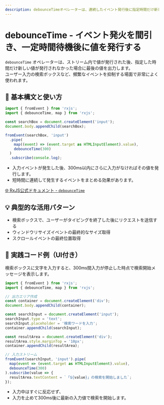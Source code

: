 ```yaml
---
description: debounceTimeオペレーターは、連続したイベント発行後に指定時間だけ新しい値が来なかった場合に最後の値を出力します。検索ボックスのタイピングやウィンドウリサイズイベントなど頻繁な入力の最適化に最適です。
---
```


# debounceTime - イベント発火を間引き、一定時間待機後に値を発行する

`debounceTime` オペレーターは、ストリーム内で値が発行された後、指定した時間だけ新しい値が発行されなかった場合に最後の値を出力します。  
ユーザー入力の検索ボックスなど、頻繁なイベントを抑制する場面で非常によく使われます。
 
## 🔰 基本構文と使い方

```ts
import { fromEvent } from 'rxjs';
import { debounceTime, map } from 'rxjs';

const searchBox = document.createElement('input');
document.body.appendChild(searchBox);

fromEvent(searchBox, 'input')
  .pipe(
    map((event) => (event.target as HTMLInputElement).value),
    debounceTime(300)
  )
  .subscribe(console.log);
```

- 入力イベントが発生した後、300ms以内にさらに入力がなければその値を発行します。
- 短時間に連続して発生するイベントをまとめる効果があります。

[🌐 RxJS公式ドキュメント - `debounceTime`](https://rxjs.dev/api/operators/debounceTime)
 
## 💡 典型的な活用パターン

- 検索ボックスで、ユーザーがタイピングを終了した後にリクエストを送信する
- ウィンドウリサイズイベントの最終的なサイズ取得
- スクロールイベントの最終位置取得
 
## 🧠 実践コード例（UI付き）

検索ボックスに文字を入力すると、300ms間入力が停止した時点で検索開始メッセージを表示します。

```ts
import { fromEvent } from 'rxjs';
import { debounceTime, map } from 'rxjs';

// 出力エリア作成
const container = document.createElement('div');
document.body.appendChild(container);

const searchInput = document.createElement('input');
searchInput.type = 'text';
searchInput.placeholder = '検索ワードを入力';
container.appendChild(searchInput);

const resultArea = document.createElement('div');
resultArea.style.marginTop = '10px';
container.appendChild(resultArea);

// 入力ストリーム
fromEvent(searchInput, 'input').pipe(
  map(event => (event.target as HTMLInputElement).value),
  debounceTime(300)
).subscribe(value => {
  resultArea.textContent = `「${value}」の検索を開始しました`;
});
```

- 入力中はすぐに反応せず、
- 入力を止めて300ms後に最新の入力値で検索を開始します。
 